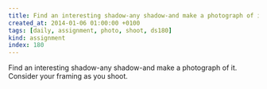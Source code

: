 ```yaml
---
title: Find an interesting shadow-any shadow-and make a photograph of it. Consider your framing as you shoot.
created_at: 2014-01-06 01:00:00 +0100
tags: [daily, assignment, photo, shoot, ds180]
kind: assignment
index: 180
---
```


Find an interesting shadow-any shadow-and make a photograph of it. Consider your framing as you shoot.
